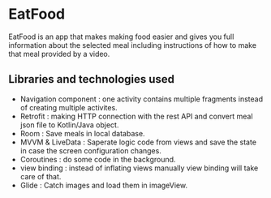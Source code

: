 # EatFood
EatFood is an app that makes making food easier and gives you full information about the selected meal including instructions of how to make that meal provided by a video.


## Libraries and technologies used
- Navigation component : one activity contains multiple fragments instead of creating multiple activites.
- Retrofit : making HTTP connection with the rest API and convert meal json file to Kotlin/Java object.
- Room : Save meals in local database.
- MVVM & LiveData : Saperate logic code from views and save the state in case the screen configuration changes.
- Coroutines : do some code in the background.
- view binding : instead of inflating views manually view binding will take care of that.
- Glide : Catch images and load them in imageView.
 
